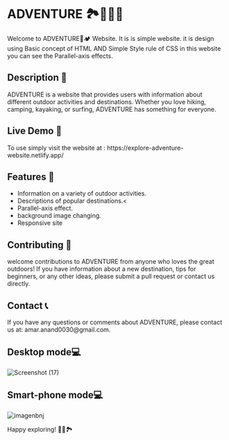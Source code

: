 <h1>ADVENTURE 🏞️🧗‍♀️🌊</h1>

Welcome to ADVENTURE🌲🏕️ Website. It is is simple website. it is design using Basic concept of HTML AND Simple Style rule of CSS in this website you can see the Parallel-axis effects.

<h2>Description 📝</h2>
ADVENTURE is a website that provides users with information about different outdoor activities and destinations. Whether you love hiking, camping, kayaking, or surfing, ADVENTURE has something for everyone. 

<h2>Live Demo 🚀 </h2>
To use simply visit the website at : https://explore-adventure-website.netlify.app/

<h2>Features 🌟 </h2>
<ul>
<li>Information on a variety of outdoor activities.</li>
<li>Descriptions of popular destinations.<</li>
<li>Parallel-axis effect.</li>
<li>background image changing.</li>
<li>Responsive site</li>
</ul>

<h2>Contributing 🤝 </h2>
 welcome contributions to ADVENTURE from anyone who loves the great outdoors! If you have information about a new destination, tips for beginners, or any other ideas, please submit a pull request or contact us directly.

<h2>Contact 📞 </h2>
If you have any questions or comments about ADVENTURE, please contact us at: amar.anand0030@gmail.com.

<h2>Desktop mode💻 </h2>

![Screenshot (17)](https://user-images.githubusercontent.com/122713145/223176264-6bb3b99c-60e7-492e-92a3-57e10cd201c4.png)

<h2>Smart-phone mode💻 </h2>

![imagenbnj](https://user-images.githubusercontent.com/122713145/223176791-571a4dcd-9ac9-4918-90f8-407d78fb29b8.jpg)


Happy exploring! 🌅🌄🏞️
